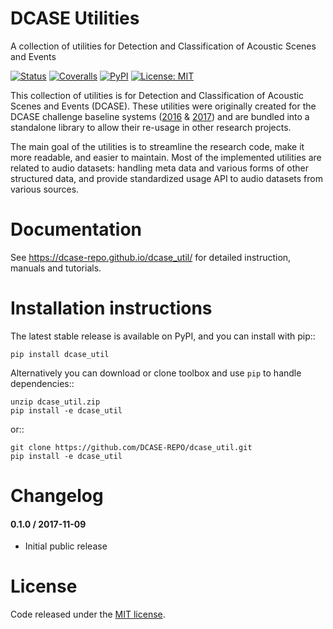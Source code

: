 DCASE Utilities
===============

A collection of utilities for Detection and Classification of Acoustic Scenes and Events

[![Status](https://travis-ci.org/DCASE-REPO/dcase_utill.svg?branch=master)](https://travis-ci.org/DCASE-REPO/dcase_utill) 
[![Coveralls](https://coveralls.io/repos/github/DCASE-REPO/dcase_utill/badge.svg?branch=master)](https://coveralls.io/github/DCASE-REPO/dcase_utill?branch=master)
[![PyPI](https://img.shields.io/pypi/v/dcase_util.svg)](https://pypi.python.org/pypi/dcase_util)
[![License: MIT](https://img.shields.io/badge/license-MIT-blue.svg)](https://opensource.org/licenses/MIT)

This collection of utilities is for Detection and Classification of Acoustic Scenes
and Events (DCASE). These utilities were originally created for the DCASE challenge baseline systems
([2016](https://github.com/TUT-ARG/DCASE2016-baseline-system-python) &
[2017](https://github.com/TUT-ARG/DCASE2017-baseline-system)) and are bundled into a standalone library
to allow their re-usage in other research projects.

The main goal of the utilities is to streamline the research code, make it more readable, and easier to maintain.
Most of the implemented utilities are related to audio datasets: handling meta data and various forms of other
structured data, and provide standardized usage API to audio datasets from various sources.

Documentation
=============

See https://dcase-repo.github.io/dcase_util/ for detailed instruction, manuals and tutorials.

Installation instructions
=========================

The latest stable release is available on PyPI, and you can install with pip::

    pip install dcase_util

Alternatively you can download or clone toolbox and use ``pip`` to handle dependencies::

    unzip dcase_util.zip
    pip install -e dcase_util

or::

    git clone https://github.com/DCASE-REPO/dcase_util.git
    pip install -e dcase_util

Changelog
=========

#### 0.1.0 / 2017-11-09

* Initial public release

License
=======

Code released under the [MIT license](https://github.com/DCASE-REPO/dcase_util/tree/master/LICENSE.txt).
